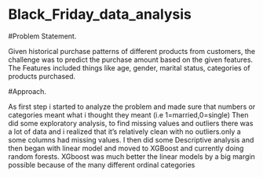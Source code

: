 # Black_Friday_data_analysis

#Problem Statement.

Given historical purchase patterns of different products from customers, the challenge was to predict the purchase amount based on the given features.
The Features included things like age, gender, marital status, categories of products purchased.

#Approach.

As first step i started to analyze the problem and made sure that numbers or categories meant what i thought they meant (i.e 1=married,0=single)
Then did some exploratory analysis, to find missing values and outliers there was a lot of data and i realized that it’s relatively clean with no outliers.only a some columns had missing values.
I then did some Descriptive analysis and then began with linear model and moved to XGBoost and currently doing random forests. 
XGboost was much better the linear models by a big margin possible because of the many different ordinal categories 
